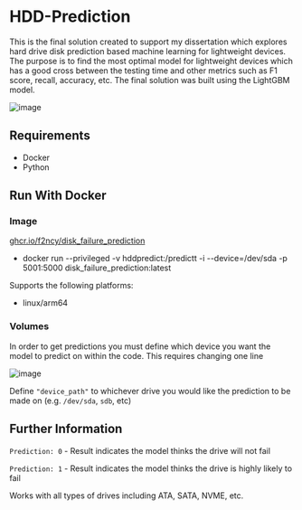 # HDD-Prediction

This is the final solution created to support my dissertation which explores hard drive disk prediction based machine learning for lightweight devices. The purpose is to find the most optimal model for lightweight devices which has a good cross between the testing time and other metrics such as F1 score, recall, accuracy, etc.
The final solution was built using the LightGBM model.

![image](https://github.com/F2ncy/HDD-Prediction/assets/78828685/901e789c-b0f0-4c82-a062-4646dde1bfac)

## Requirements
- Docker
- Python

## Run With Docker
### Image
[ghcr.io/f2ncy/disk_failure_prediction](https://ghcr.io/f2ncy/disk_failure_prediction)

- docker run --privileged -v hddpredict:/predictt -i --device=/dev/sda -p 5001:5000 disk_failure_prediction:latest

Supports the following platforms:
- linux/arm64

### Volumes
In order to get predictions you must define which device you want the model to predict on within the code. This requires changing one line

![image](https://github.com/F2ncy/HDD-Prediction/assets/78828685/de5af1c6-eda4-41e8-ae51-7d2db1616c80)

Define ``"device_path"`` to whichever drive you would like the prediction to be made on (e.g. ``/dev/sda``, ``sdb``, etc)

## Further Information
``Prediction: 0`` - Result indicates the model thinks the drive will not fail

``Prediction: 1`` - Result indicates the model thinks the drive is highly likely to fail

Works with all types of drives including ATA, SATA, NVME, etc.
